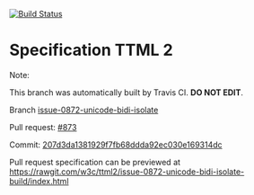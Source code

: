 [![Build Status](https://travis-ci.org/w3c/ttml2.svg?branch=issue-0872-unicode-bidi-isolate)](https://travis-ci.org/w3c/ttml2)


# Specification TTML 2


Note:


This branch was automatically built by Travis CI. <b>DO NOT EDIT</b>.


 Branch [issue-0872-unicode-bidi-isolate](https://github.com/w3c/ttml2/tree/issue-0872-unicode-bidi-isolate)


 Pull request: [#873](https://github.com/w3c/ttml2/pull/873)


 Commit: [207d3da1381929f7fb68ddda92ec030e169314dc](https://github.com/w3c/ttml2/commit/207d3da1381929f7fb68ddda92ec030e169314dc)

Pull request specification can be previewed at https://rawgit.com/w3c/ttml2/issue-0872-unicode-bidi-isolate-build/index.html



